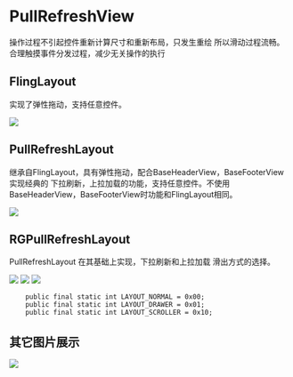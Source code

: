 PullRefreshView  
===================================
操作过程不引起控件重新计算尺寸和重新布局，只发生重绘 所以滑动过程流畅。合理触摸事件分发过程，减少无关操作的执行 
    
FlingLayout
-----------------------------------  
实现了弹性拖动，支持任意控件。
	
![](https://raw.githubusercontent.com/Y-bao/PullRefreshView/master/GIF/1.gif) 
 
PullRefreshLayout
-----------------------------------  
继承自FlingLayout，具有弹性拖动，配合BaseHeaderView，BaseFooterView 实现经典的 下拉刷新，上拉加载的功能，支持任意控件。不使用BaseHeaderView，BaseFooterView时功能和FlingLayout相同。	
	
![](https://raw.githubusercontent.com/Y-bao/PullRefreshView/master/GIF/2.gif) 


RGPullRefreshLayout
-----------------------------------  
PullRefreshLayout 在其基础上实现，下拉刷新和上拉加载 滑出方式的选择。
	
![](https://raw.githubusercontent.com/Y-bao/PullRefreshView/master/GIF/3.gif)
![](https://raw.githubusercontent.com/Y-bao/PullRefreshView/master/GIF/4.gif)
![](https://raw.githubusercontent.com/Y-bao/PullRefreshView/master/GIF/5.gif) 

		public final static int LAYOUT_NORMAL = 0x00;
		public final static int LAYOUT_DRAWER = 0x01;
		public final static int LAYOUT_SCROLLER = 0x10;

其它图片展示
-----------------------------------  
![](https://raw.githubusercontent.com/Y-bao/PullRefreshView/master/GIF/6.gif) 

